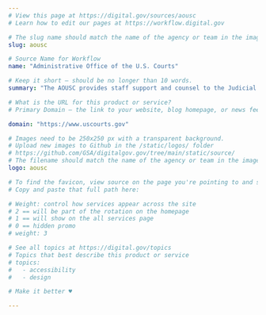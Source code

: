 ```yaml
---
# View this page at https://digital.gov/sources/aousc
# Learn how to edit our pages at https://workflow.digital.gov

# The slug name should match the name of the agency or team in the image (e.g., gsa-logo.png or 18f-logo.png)
slug: aousc

# Source Name for Workflow
name: "Administrative Office of the U.S. Courts"

# Keep it short — should be no longer than 10 words.
summary: "The AOUSC provides staff support and counsel to the Judicial Conference and its committees."

# What is the URL for this product or service?
# Primary Domain — the link to your website, blog homepage, or news feed. (e.g., https://18f.gsa.gov/)

domain: "https://www.uscourts.gov"

# Images need to be 250x250 px with a transparent background.
# Upload new images to Github in the /static/logos/ folder
# https://github.com/GSA/digitalgov.gov/tree/main/static/source/
# The filename should match the name of the agency or team in the image (e.g., gsa-logo.png or 18f-logo.png)
logo: aousc

# To find the favicon, view source on the page you're pointing to and search for "favicon" or "icon". The path to the icon should be near the top.
# Copy and paste that full path here: 

# Weight: control how services appear across the site
# 2 == will be part of the rotation on the homepage
# 1 == will show on the all services page
# 0 == hidden promo
# weight: 3

# See all topics at https://digital.gov/topics
# Topics that best describe this product or service
# topics:
#   - accessibility
#   - design

# Make it better ♥

---
```

